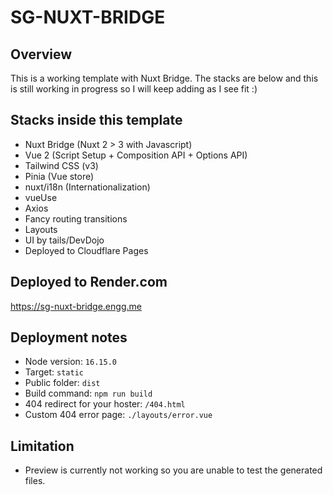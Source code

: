 # SG-NUXT-BRIDGE

## Overview

This is a working template with Nuxt Bridge. The stacks are below and this is still working in progress so I will keep adding as I see fit :)

## Stacks inside this template

- Nuxt Bridge (Nuxt 2 > 3 with Javascript)
- Vue 2 (Script Setup + Composition API + Options API)
- Tailwind CSS (v3)
- Pinia (Vue store)
- nuxt/i18n (Internationalization)
- vueUse
- Axios
- Fancy routing transitions
- Layouts
- UI by tails/DevDojo
- Deployed to Cloudflare Pages

## Deployed to Render.com

https://sg-nuxt-bridge.engg.me

## Deployment notes

- Node version: `16.15.0`
- Target: `static`
- Public folder: `dist`
- Build command: `npm run build`
- 404 redirect for your hoster: `/404.html`
- Custom 404 error page: `./layouts/error.vue`

## Limitation

- Preview is currently not working so you are unable to test the generated files.
